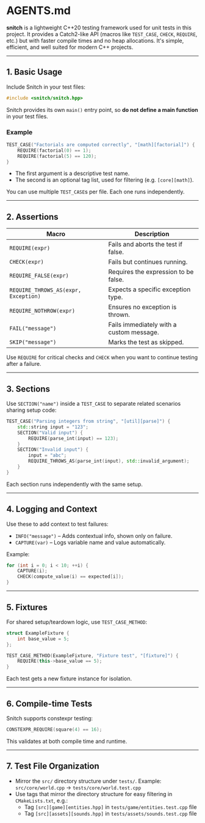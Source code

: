 # AGENTS.md

**snitch** is a lightweight C++20 testing framework used for unit tests in this project. It provides a Catch2-like API (macros like `TEST_CASE`, `CHECK`, `REQUIRE`, etc.) but with faster compile times and no heap allocations. It's simple, efficient, and well suited for modern C++ projects.

---

## 1. Basic Usage

Include Snitch in your test files:

```cpp
#include <snitch/snitch.hpp>
```

Snitch provides its own `main()` entry point, so **do not define a main function** in your test files.

### Example

```cpp
TEST_CASE("Factorials are computed correctly", "[math][factorial]") {
    REQUIRE(factorial(0) == 1);
    REQUIRE(factorial(5) == 120);
}
```

* The first argument is a descriptive test name.
* The second is an optional tag list, used for filtering (e.g. `[core][math]`).

You can use multiple `TEST_CASE`s per file. Each one runs independently.

---

## 2. Assertions

| Macro                                | Description                              |
| ------------------------------------ | ---------------------------------------- |
| `REQUIRE(expr)`                      | Fails and aborts the test if false.      |
| `CHECK(expr)`                        | Fails but continues running.             |
| `REQUIRE_FALSE(expr)`                | Requires the expression to be false.     |
| `REQUIRE_THROWS_AS(expr, Exception)` | Expects a specific exception type.       |
| `REQUIRE_NOTHROW(expr)`              | Ensures no exception is thrown.          |
| `FAIL("message")`                    | Fails immediately with a custom message. |
| `SKIP("message")`                    | Marks the test as skipped.               |

Use `REQUIRE` for critical checks and `CHECK` when you want to continue testing after a failure.

---

## 3. Sections

Use `SECTION("name")` inside a `TEST_CASE` to separate related scenarios sharing setup code:

```cpp
TEST_CASE("Parsing integers from string", "[util][parse]") {
    std::string input = "123";
    SECTION("Valid input") {
        REQUIRE(parse_int(input) == 123);
    }
    SECTION("Invalid input") {
        input = "abc";
        REQUIRE_THROWS_AS(parse_int(input), std::invalid_argument);
    }
}
```

Each section runs independently with the same setup.

---

## 4. Logging and Context

Use these to add context to test failures:

* `INFO("message")` – Adds contextual info, shown only on failure.
* `CAPTURE(var)` – Logs variable name and value automatically.

Example:

```cpp
for (int i = 0; i < 10; ++i) {
    CAPTURE(i);
    CHECK(compute_value(i) == expected[i]);
}
```

---

## 5. Fixtures

For shared setup/teardown logic, use `TEST_CASE_METHOD`:

```cpp
struct ExampleFixture {
    int base_value = 5;
};

TEST_CASE_METHOD(ExampleFixture, "Fixture test", "[fixture]") {
    REQUIRE(this->base_value == 5);
}
```

Each test gets a new fixture instance for isolation.

---

## 6. Compile-time Tests

Snitch supports constexpr testing:

```cpp
CONSTEXPR_REQUIRE(square(4) == 16);
```

This validates at both compile time and runtime.

---

## 7. Test File Organization

* Mirror the `src/` directory structure under `tests/`.
  Example: `src/core/world.cpp` -> `tests/core/world.test.cpp`
* Use tags that mirror the directory structure for easy filtering in `CMakeLists.txt`, e.g.:
  * Tag `[src][game][entities.hpp]` in `tests/game/entities.test.cpp` file
  * Tag `[src][assets][sounds.hpp]` in `tests/assets/sounds.test.cpp` file
